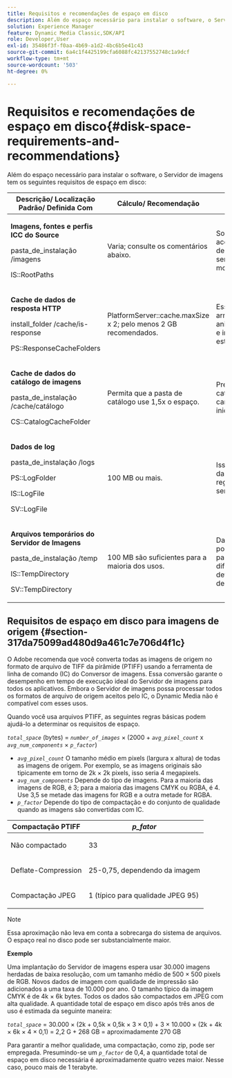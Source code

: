 ```yaml
---
title: Requisitos e recomendações de espaço em disco
description: Além do espaço necessário para instalar o software, o Servidor de imagens tem os seguintes requisitos de espaço em disco.
solution: Experience Manager
feature: Dynamic Media Classic,SDK/API
role: Developer,User
exl-id: 35486f3f-f0aa-4b69-a1d2-4bc6b5e41c43
source-git-commit: 6a4c1f4425199cfa6088fc42137552748c1a9dcf
workflow-type: tm+mt
source-wordcount: '503'
ht-degree: 0%

---
```


# Requisitos e recomendações de espaço em disco{#disk-space-requirements-and-recommendations}

Além do espaço necessário para instalar o software, o Servidor de imagens tem os seguintes requisitos de espaço em disco:

<table id="table_0AE363AB76304F258A19E43500FE8423"> 
 <thead> 
  <tr> 
   <th class="entry"> <b>Descrição/ Localização Padrão/ Definida Com</b> </th> 
   <th class="entry"> <b>Cálculo/ Recomendação</b> </th> 
   <th class="entry"> <b>Comentários</b> </th> 
  </tr> 
 </thead>
 <tbody> 
  <tr> 
   <td> <p><b>Imagens, fontes e perfis ICC do Source</b> </p> <p> <span class="filepath"> <span class="varname"> pasta_de_instalação </span>/imagens </span> <span class="codeph"></span> </p> <p> <span class="codeph"> IS::RootPaths </span> </p> </td> 
   <td> <p>Varia; consulte os comentários abaixo. </p> </td> 
   <td> <p>Somente deve ser acessível ao Servidor de imagens; os servidores nunca modificam dados. </p> </td> 
  </tr> 
  <tr> 
   <td> <p><b>Cache de dados de resposta HTTP</b> </p> <p> <span class="filepath"> <span class="varname"> install_folder </span>/cache/is-response </span> </p> <p> <span class="codeph"> PS::ResponseCacheFolders </span> </p> </td> 
   <td> <p> <span class="codeph"> PlatformServer::cache.maxSize </span> x 2; pelo menos 2 GB recomendados. </p> </td> 
   <td> <p>Esse cache também armazena dados aninhados/incorporados e imagens de origem estrangeira. </p> </td> 
  </tr> 
  <tr> 
   <td> <p><b>Cache de dados do catálogo de imagens</b> </p> <p> <span class="filepath"> <span class="varname"> pasta_de_instalação </span>/cache/catálogo </span> </p> <p> <span class="codeph"> CS::CatalogCacheFolder </span> </p> </td> 
   <td> <p>Permita que a pasta de catálogo use 1,5x o espaço. </p> </td> 
   <td> <p>Preenchido quando os catálogos são carregados inicialmente. </p> </td> 
  </tr> 
  <tr> 
   <td> <p><b>Dados de log</b> </p> <p> <span class="filepath"> <span class="varname"> pasta_de_instalação </span>/logs </span> </p> <p> <span class="codeph"> PS::LogFolder </span> </p> <p> <span class="codeph"> IS::LogFile </span> </p> <p> <span class="codeph"> SV::LogFile </span> </p> </td> 
   <td> <p>100 MB ou mais. </p> </td> 
   <td> <p>Isso varia dependendo da configuração de registro e do uso do servidor. </p> </td> 
  </tr> 
  <tr> 
   <td> <p><b>Arquivos temporários do Servidor de Imagens</b> </p> <p> <span class="filepath"> <span class="varname"> pasta_de_instalação </span>/temp </span> </p> <p> <span class="codeph"> IS::TempDirectory </span> </p> <p> <span class="codeph"> SV::TempDirectory </span> </p> </td> 
   <td> <p>100 MB são suficientes para a maioria dos usos. </p> </td> 
   <td> <p>Dados de vida curta; podem ser necessários para imagens de origem diferentes de PTIFFs e determinados formatos de imagem de resposta. </p> </td> 
  </tr> 
 </tbody> 
</table>

## Requisitos de espaço em disco para imagens de origem {#section-317da75099ad480d9a461c7e706d4f1c}

O Adobe recomenda que você converta todas as imagens de origem no formato de arquivo de TIFF da pirâmide (PTIFF) usando a ferramenta de linha de comando (IC) do Conversor de imagens. Essa conversão garante o desempenho em tempo de execução ideal do Servidor de imagens para todos os aplicativos. Embora o Servidor de imagens possa processar todos os formatos de arquivo de origem aceitos pelo IC, o Dynamic Media não é compatível com esses usos.

Quando você usa arquivos PTIFF, as seguintes regras básicas podem ajudá-lo a determinar os requisitos de espaço.

*`total_space`* (bytes) = *`number_of_images`* × (2000 + *`avg_pixel_count`* x *`avg_num_components`* × *`p_factor`*)

* *`avg_pixel_count`* O tamanho médio em pixels (largura x altura) de todas as imagens de origem. Por exemplo, se as imagens originais são tipicamente em torno de 2k × 2k pixels, isso seria 4 megapixels.
* *`avg_num_components`* Depende do tipo de imagens. Para a maioria das imagens de RGB, é 3; para a maioria das imagens CMYK ou RGBA, é 4. Use 3,5 se metade das imagens for RGB e a outra metade for RGBA.
* *`p_factor`* Depende do tipo de compactação e do conjunto de qualidade quando as imagens são convertidas com IC.

<table id="table_89995BECF30243569954819D07DA2A2F"> 
 <thead> 
  <tr> 
   <th class="entry"> <b>Compactação PTIFF</b> </th> 
   <th class="entry"> <b><i>p_fator</i></b> </th> 
  </tr> 
 </thead>
 <tbody> 
  <tr> 
   <td> <p>Não compactado </p> </td> 
   <td> <p> 33 </p> </td> 
  </tr> 
  <tr> 
   <td> <p>Deflate-Compression </p> </td> 
   <td> <p> 25-0,75, dependendo da imagem </p> </td> 
  </tr> 
  <tr> 
   <td> <p>Compactação JPEG </p> </td> 
   <td> <p> 1 (típico para qualidade JPEG 95) </p> </td> 
  </tr> 
 </tbody> 
</table>

>[!NOTE]
>
>Essa aproximação não leva em conta a sobrecarga do sistema de arquivos. O espaço real no disco pode ser substancialmente maior.

**Exemplo**

Uma implantação do Servidor de imagens espera usar 30.000 imagens herdadas de baixa resolução, com um tamanho médio de 500 × 500 pixels de RGB. Novos dados de imagem com qualidade de impressão são adicionados a uma taxa de 10.000 por ano. O tamanho típico da imagem CMYK é de 4k × 6k bytes. Todos os dados são compactados em JPEG com alta qualidade. A quantidade total de espaço em disco após três anos de uso é estimada da seguinte maneira:

*`total_space`* = 30.000 × (2k + 0,5k × 0,5k × 3 × 0,1) + 3 × 10.000 × (2k + 4k × 6k × 4 × 0,1) = 2,2 G + 268 GB = aproximadamente 270 GB

Para garantir a melhor qualidade, uma compactação, como zip, pode ser empregada. Presumindo-se um *`p_factor`* de 0,4, a quantidade total de espaço em disco necessária é aproximadamente quatro vezes maior. Nesse caso, pouco mais de 1 terabyte.
